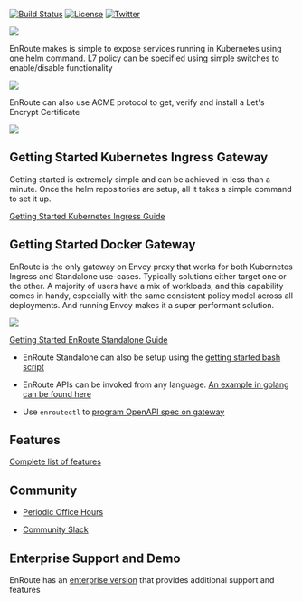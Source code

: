 [![Build Status](https://dev.azure.com/saaras-io/Enroute/_apis/build/status/saarasio.enroute?branchName=master)](https://dev.azure.com/saaras-io/Enroute/_build/latest?definitionId=6&branchName=master)
[![License](https://img.shields.io/badge/License-Apache%202.0-blue.svg)](https://opensource.org/licenses/Apache-2.0)
[![Twitter](https://img.shields.io/twitter/follow/SaarasInc?label=Follow%20EnRoute&style=social)](https://twitter.com/intent/follow?screen_name=SaarasInc)

![](https://getenroute.io/images/enroute-logo.svg)

EnRoute makes is simple to expose services running in Kubernetes using one helm command. L7 policy can be specified using simple switches to enable/disable functionality

![](https://getenroute.io/img/APIGatewayIngressWithFiltersWithHelm.jpeg)

EnRoute can also use ACME protocol to get, verify and install a Let's Encrypt Certificate

![](https://getenroute.io/img/onestep-fast-20.gif)

## Getting Started Kubernetes Ingress Gateway

Getting started is extremely simple and can be achieved in less than a minute. Once the helm repositories are setup, all it takes a simple command to set it up.

[Getting Started Kubernetes Ingress Guide](https://getenroute.io/docs/ingress-filter-legos-secure-microservices-apis-using-helm-envoy/)

## Getting Started Docker Gateway

EnRoute is the only gateway on Envoy proxy that works for both Kubernetes Ingress and Standalone use-cases. Typically solutions either target one or the other. A majority of users have a mix of workloads, and this capability comes in handy, especially with the same consistent policy model across all deployments. And running Envoy makes it a super performant solution.

![](https://getenroute.io/img/APIGatewayStandaloneAndIngressWithFilters.jpeg)

[Getting Started EnRoute Standalone Guide](https://getenroute.io/reference/getting-started/getting-started-enroute-standalone-gateway/)

* EnRoute Standalone can also be setup using the [getting started bash script](https://github.com/saarasio/gettingstarted)

* EnRoute APIs can be invoked from any language. [An example in golang can be found here](https://github.com/saarasio/api-ratelimit)

* Use ```enroutectl``` to [program OpenAPI spec on gateway](https://getenroute.io/cookbook/openapi-swagger-spec-autoprogram-api-gateway-30-seconds-no-code/)

## Features

[Complete list of features](https://getenroute.io/features)

## Community

- [Periodic Office Hours](https://www.meetup.com/enroute-universal-api-gateway-periodic-office-hours/events/rtqbdsycccbsb/)

- [Community Slack](https://join.slack.com/t/saaras-io/shared_invite/zt-pz1qay34-9UNGwJWTOMG5jolGrbWH~g)

## Enterprise Support and Demo

EnRoute has an [enterprise version](https://getenroute.io/features) that provides additional support and features 

